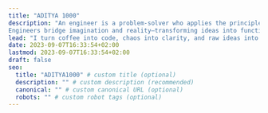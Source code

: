 ```yaml
---
title: "ADITYA 1000"
description: "An engineer is a problem-solver who applies the principles of science, mathematics, and technology to design, build, and optimize systems, structures, and devices that improve the world and make life better.
Engineers bridge imagination and reality—transforming ideas into functional solutions through logic, creativity, and precision"
lead: "I turn coffee into code, chaos into clarity, and raw ideas into real-world innovation"
date: 2023-09-07T16:33:54+02:00
lastmod: 2023-09-07T16:33:54+02:00
draft: false
seo:
  title: "ADITYA1000" # custom title (optional)
  description: "" # custom description (recommended)
  canonical: "" # custom canonical URL (optional)
  robots: "" # custom robot tags (optional)
---
```

